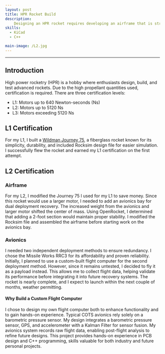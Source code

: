 ```yaml
---
layout: post
title: HPR Rocket Build
description: 
    Designing an HPR rocket requires developing an airframe that is strong, aerodynamic, and stable. To ensure high reliability, an avionics bay must be constructed with at least two different deployment mechanisms.
skills: 
  - KiCad
  - C++

main-image: /L2.jpg
---
```


---

## Introduction  

High power rocketry (HPR) is a hobby where enthusiasts design, build, and test advanced rockets. Due to the high propellant quantities used, certification is required. There are three certification levels:  
- L1: Motors up to 640 Newton-seconds (Ns)  
- L2: Motors up to 5120 Ns  
- L3: Motors exceeding 5120 Ns  

## L1 Certification  

For my L1, I built a [Wildman Journey 75](https://wildmanrocketry.com/products/journey-75), a fiberglass rocket known for its simplicity, durability, and included Rocksim design file for easier simulation. I successfully flew the rocket and earned my L1 certification on the first attempt.  

## L2 Certification  

### Airframe  

For my L2, I modified the Journey 75 I used for my L1 to save money. Since this rocket would use a larger motor, I needed to add an avionics bay for dual deployment recovery. The increased weight from the avionics and larger motor shifted the center of mass. Using OpenRocket, I determined that adding a 2-foot section would maintain proper stability. I modified the Rocksim file and assembled the airframe before starting work on the avionics bay.  

### Avionics  

I needed two independent deployment methods to ensure redundancy. I chose the Missile Works RRC3 for its affordability and proven reliability. Initially, I planned to use a custom-built flight computer for the second deployment method. However, since it remains untested, I decided to fly it as a payload instead. This allows me to collect flight data, helping validate its performance before integrating it into future recovery systems. The rocket is nearly complete, and I expect to launch within the next couple of months, weather permitting.  

#### Why Build a Custom Flight Computer  

I chose to design my own flight computer both to enhance functionality and to gain hands-on experience. Typical COTS avionics rely solely on a barometric pressure sensor. My design integrates a barometric pressure sensor, GPS, and accelerometer with a Kalman Filter for sensor fusion. My avionics system records raw flight data, enabling post-flight analysis to refine future designs. This project provides hands-on experience in PCB design and C++ programming, skills valuable for both industry and future personal projects.  
